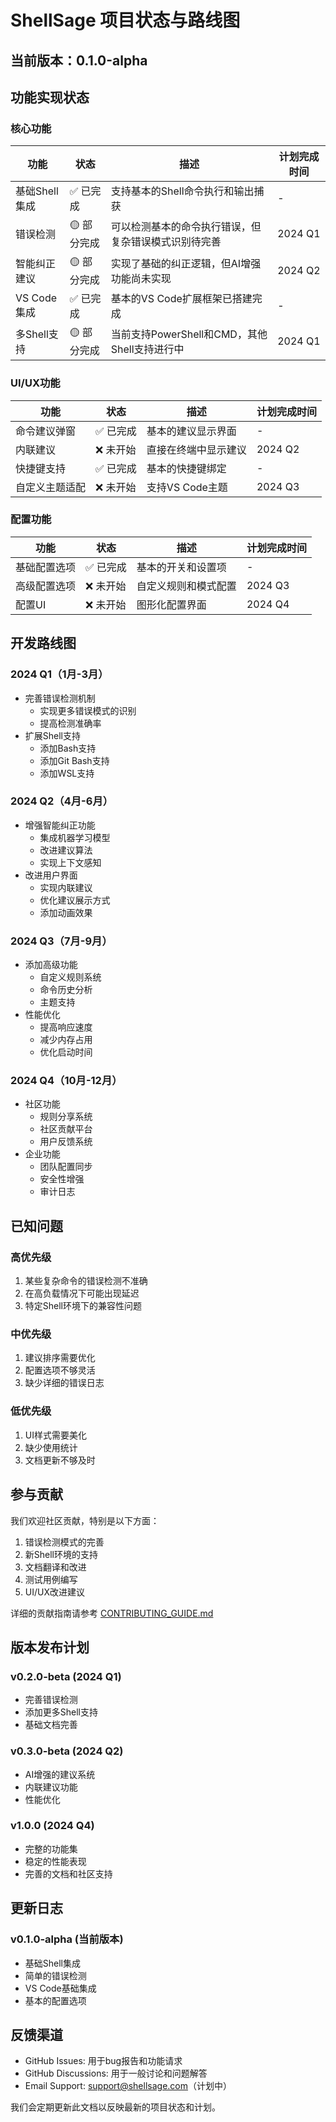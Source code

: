 # ShellSage 项目状态与路线图

## 当前版本：0.1.0-alpha

## 功能实现状态

### 核心功能

| 功能 | 状态 | 描述 | 计划完成时间 |
|------|------|------|--------------|
| 基础Shell集成 | ✅ 已完成 | 支持基本的Shell命令执行和输出捕获 | - |
| 错误检测 | 🟡 部分完成 | 可以检测基本的命令执行错误，但复杂错误模式识别待完善 | 2024 Q1 |
| 智能纠正建议 | 🟡 部分完成 | 实现了基础的纠正逻辑，但AI增强功能尚未实现 | 2024 Q2 |
| VS Code集成 | ✅ 已完成 | 基本的VS Code扩展框架已搭建完成 | - |
| 多Shell支持 | 🟡 部分完成 | 当前支持PowerShell和CMD，其他Shell支持进行中 | 2024 Q1 |

### UI/UX功能

| 功能 | 状态 | 描述 | 计划完成时间 |
|------|------|------|--------------|
| 命令建议弹窗 | ✅ 已完成 | 基本的建议显示界面 | - |
| 内联建议 | ❌ 未开始 | 直接在终端中显示建议 | 2024 Q2 |
| 快捷键支持 | ✅ 已完成 | 基本的快捷键绑定 | - |
| 自定义主题适配 | ❌ 未开始 | 支持VS Code主题 | 2024 Q3 |

### 配置功能

| 功能 | 状态 | 描述 | 计划完成时间 |
|------|------|------|--------------|
| 基础配置选项 | ✅ 已完成 | 基本的开关和设置项 | - |
| 高级配置选项 | ❌ 未开始 | 自定义规则和模式配置 | 2024 Q3 |
| 配置UI | ❌ 未开始 | 图形化配置界面 | 2024 Q4 |

## 开发路线图

### 2024 Q1（1月-3月）
- 完善错误检测机制
  - 实现更多错误模式的识别
  - 提高检测准确率
- 扩展Shell支持
  - 添加Bash支持
  - 添加Git Bash支持
  - 添加WSL支持

### 2024 Q2（4月-6月）
- 增强智能纠正功能
  - 集成机器学习模型
  - 改进建议算法
  - 实现上下文感知
- 改进用户界面
  - 实现内联建议
  - 优化建议展示方式
  - 添加动画效果

### 2024 Q3（7月-9月）
- 添加高级功能
  - 自定义规则系统
  - 命令历史分析
  - 主题支持
- 性能优化
  - 提高响应速度
  - 减少内存占用
  - 优化启动时间

### 2024 Q4（10月-12月）
- 社区功能
  - 规则分享系统
  - 社区贡献平台
  - 用户反馈系统
- 企业功能
  - 团队配置同步
  - 安全性增强
  - 审计日志

## 已知问题

### 高优先级
1. 某些复杂命令的错误检测不准确
2. 在高负载情况下可能出现延迟
3. 特定Shell环境下的兼容性问题

### 中优先级
1. 建议排序需要优化
2. 配置选项不够灵活
3. 缺少详细的错误日志

### 低优先级
1. UI样式需要美化
2. 缺少使用统计
3. 文档更新不够及时

## 参与贡献

我们欢迎社区贡献，特别是以下方面：
1. 错误检测模式的完善
2. 新Shell环境的支持
3. 文档翻译和改进
4. 测试用例编写
5. UI/UX改进建议

详细的贡献指南请参考 [CONTRIBUTING_GUIDE.md](./CONTRIBUTING_GUIDE.md)

## 版本发布计划

### v0.2.0-beta (2024 Q1)
- 完善错误检测
- 添加更多Shell支持
- 基础文档完善

### v0.3.0-beta (2024 Q2)
- AI增强的建议系统
- 内联建议功能
- 性能优化

### v1.0.0 (2024 Q4)
- 完整的功能集
- 稳定的性能表现
- 完善的文档和社区支持

## 更新日志

### v0.1.0-alpha (当前版本)
- 基础Shell集成
- 简单的错误检测
- VS Code基础集成
- 基本的配置选项

## 反馈渠道

- GitHub Issues: 用于bug报告和功能请求
- GitHub Discussions: 用于一般讨论和问题解答
- Email Support: support@shellsage.com（计划中）

我们会定期更新此文档以反映最新的项目状态和计划。
